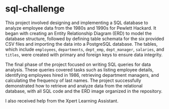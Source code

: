 # sql-challenge

This project involved designing and implementing a SQL database to analyze employee data from the 1980s and 1990s for Pewlett Hackard. It began with creating an Entity Relationship Diagram (ERD) to model the database structure, followed by defining table schemata for the six provided CSV files and importing the data into a PostgreSQL database. The tables, which include `employees`, `departments`, `dept_emp`, `dept_manager`, `salaries`, and `titles`, were created with primary and foreign keys to ensure data integrity.

The final phase of the project focused on writing SQL queries for data analysis. These queries covered tasks such as listing employee details, identifying employees hired in 1986, retrieving department managers, and calculating the frequency of last names. The project successfully demonstrated how to retrieve and analyze data from the relational database, with all SQL code and the ERD image organized in the repository.

I also received help from the Xpert Learning Assistant. 
